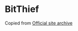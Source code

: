 # BitThief

Copied from [Official site archive](https://web.archive.org/web/20170913055638/http://bitthief.ethz.ch/download.php)
